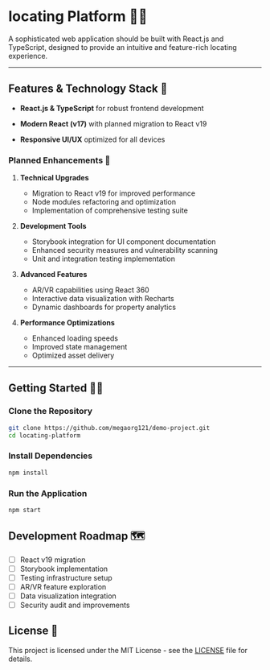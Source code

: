 # locating Platform 💎✨

A sophisticated web application should be built with React.js and TypeScript, designed to provide an intuitive and feature-rich locating experience.

---

## Features & Technology Stack 🚀

- **React.js & TypeScript** for robust frontend development

- **Modern React (v17)** with planned migration to React v19
- **Responsive UI/UX** optimized for all devices

### Planned Enhancements 🔧

1. **Technical Upgrades**

   - Migration to React v19 for improved performance
   - Node modules refactoring and optimization
   - Implementation of comprehensive testing suite

2. **Development Tools**

   - Storybook integration for UI component documentation
   - Enhanced security measures and vulnerability scanning
   - Unit and integration testing implementation

3. **Advanced Features**

   - AR/VR capabilities using React 360
   - Interactive data visualization with Recharts
   - Dynamic dashboards for property analytics

4. **Performance Optimizations**
   - Enhanced loading speeds
   - Improved state management
   - Optimized asset delivery

---

## Getting Started 👩‍💻

### Clone the Repository

```sh
git clone https://github.com/megaorg121/demo-project.git
cd locating-platform
```

### Install Dependencies

```sh
npm install
```

### Run the Application

```sh
npm start
```

## Development Roadmap 🗺️

- [ ] React v19 migration
- [ ] Storybook implementation
- [ ] Testing infrastructure setup
- [ ] AR/VR feature exploration
- [ ] Data visualization integration
- [ ] Security audit and improvements

## License 📝

This project is licensed under the MIT License - see the [LICENSE](LICENSE) file for details.
